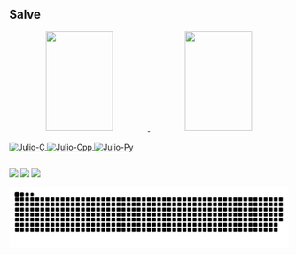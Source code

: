 ## Salve
<div align="center">
  <a href="https://github.com/JulioCDomingues">
  <img height="180em" width="49%" src="https://github-readme-stats.vercel.app/api?username=JuliocDomingues&show_icons=true&theme=gotham&include_all_commits=true&count_private=true"/>
  <img height="180em" width="49%" src="https://github-readme-stats.vercel.app/api/top-langs/?username=JuliocDomingues&layout=compact&langs_count=7&theme=gotham"/>
</div>
<div style="display: inline_block"><br>
  <img align="center" alt="Julio-C" height="30" width="40" src="https://cdn.jsdelivr.net/gh/devicons/devicon/icons/c/c-original.svg" />
   <img align="center" alt="Julio-Cpp" height="30" width="40" src="https://cdn.jsdelivr.net/gh/devicons/devicon/icons/cplusplus/cplusplus-original.svg" />
  <img align="center" alt="Julio-Py" height="30" width="40" src="https://cdn.jsdelivr.net/gh/devicons/devicon/icons/python/python-original.svg" />
</div>
  
  ##
 
<div> 
  <a href="https://www.instagram.com/juliod.santos/" target="_blank"><img src="https://img.shields.io/badge/-Instagram-%23E4405F?style=for-the-badge&logo=instagram&logoColor=white" target="_blank"></a>
  <a href = "mailto:juliocdomingues.santos@gmail.com"><img src="https://img.shields.io/badge/-Gmail-%23333?style=for-the-badge&logo=gmail&logoColor=white" target="_blank"></a>
  <a href="https://www.linkedin.com/in/juliocesards/" target="_blank"><img src="https://img.shields.io/badge/-LinkedIn-%230077B5?style=for-the-badge&logo=linkedin&logoColor=white" target="_blank"></a> 
 
  ![Snake animation](https://github.com/JuliocDomingues/JuliocDomingues/blob/output/github-contribution-grid-snake.svg)
 
</div>
